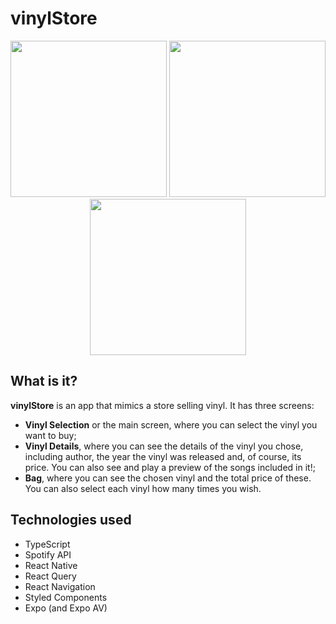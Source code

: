 # vinylStore

<p float="left" align="middle">
  <img src="https://i.imgur.com/ucrD5gn.png" width="250px">
  <img src="https://i.imgur.com/pI2S4Ep.png" width="250px">
  <img src="https://i.imgur.com/bI8Pyw4.png" width="250px">
</p>

## What is it?

**vinylStore** is an app that mimics a store selling vinyl.
It has three screens:

- **Vinyl Selection** or the main screen, where you can select the vinyl you want to buy;
- **Vinyl Details**, where you can see the details of the vinyl you chose, including author, the year the vinyl was released and, of course, its price. You can also see and play a preview of the songs included in it!;
- **Bag**, where you can see the chosen vinyl and the total price of these. You can also select each vinyl how many times you wish.

## Technologies used

- TypeScript
- Spotify API
- React Native
- React Query
- React Navigation
- Styled Components
- Expo (and Expo AV)
